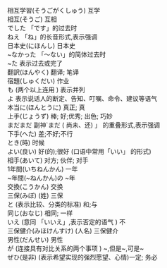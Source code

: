 相互学習(そうごがくしゅう)  互学  
相互(そうご)  互相  
でした  「です」的过去时    
ねえ  「ね」的长音形式,表示强调    
日本史(にほんし)  日本史  
~なかった  「〜ない」的简体过去时   
~た  表示过去或完了  
翻訳(ほんやく)    翻译; 笔译    
宿題(しゅくだい)  作业  
も  (两个以上连用 ) 表示并列   
よ  表示说话人的断定、告知、叮嘱、命令、建议等语气    
本当に(ほんとうに)    真正; 真   
上手(じょうず)   棒; 好;优秀; 出色; 巧妙  
まだまだ  副神`まだ ( 尚未、还) 」 的重叠形式,表示强调  
下手(へた)    差;不好;不行    
とき(時)   时候    
よい(良い)  好(的);很好 (口语中常用「いい」 的形式)    
相手(あいて)    对方; 伙伴; 对手   
1年間(いちねんかん)   一年    
~年間(~ねんかん)の  ~年    
交換(こうかん)  交换    
三保(みぼ)    (姓) 三保    
と (表示比较、分类的标准) 和;与    
同じ(おなじ)    相同; 一样    
いえ   (意同 「いいえ」,表示否定的语气 ) 不    
三保健介(みほけんすけ)   (人名) 三保健介   
男性(だんせい)  男性  
が  (连接具有对比关系的两个事项 )   ~,但是~,可是~  
ぜひ(是非)  (表示希望实现的强烈愿望、心情)一定; 务必    




